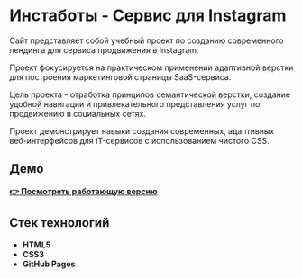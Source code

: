 # Инстаботы - Сервис для Instagram

Сайт представляет собой учебный проект по созданию современного лендинга для сервиса продвижения в Instagram.

Проект фокусируется на практическом применении адаптивной верстки для построения маркетинговой страницы SaaS-сервиса.

Цель проекта - отработка принципов семантической верстки, создание удобной навигации и привлекательного представления услуг по продвижению в социальных сетях.

Проект демонстрирует навыки создания современных, адаптивных веб-интерфейсов для IT-сервисов с использованием чистого CSS.


## Демо

**[👉 Посмотреть работающую версию](https://kalachinskii.github.io/instaboti/)**

## Стек технологий

- **HTML5**
- **CSS3**
- **GitHub Pages**
